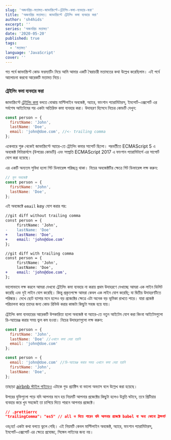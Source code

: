 ```yaml
---
slug: 'অজনপ্রিয়-মতামত-জাভাস্ক্রিপ্টে-ট্রেইলিং-কমা-ব্যবহার-করা'
title: 'অজনপ্রিয় মতামত: জাভাস্ক্রিপ্টে ট্রেইলিং কমা ব্যবহার করা'
author: 'sh4hids'
excerpt: ''
series: 'অজনপ্রিয় মতামত'
date: '2020-05-20'
published: true
tags:
  - 'মতামত'
language: 'JavaScript'
cover: ''
---
```


গত পর্বে জাভাস্ক্রিপ্ট কোড ফরম্যাটিং নিয়ে আমি আমার একটি স্বৈরাচারী মতামতের কথা উল্লেখ করেছিলাম। এই পর্বে আলোচনা করবো আরেকটি মতামত নিয়ে।

### ট্রেইলিং কমা ব্যবহার করা

জাভাস্ক্রিপ্টে [ট্রেইলিং কমা](https://developer.mozilla.org/en-US/docs/Web/JavaScript/Reference/Trailing_commas) বলতে বোঝায় মাল্টিলাইন অবজেক্ট, অ্যারে, ফাংশান প্যারামিটারস্‌, ইমপোর্ট-এক্সপোর্ট এর সর্বশেষ আইটেমের পর একটা অতিরিক্ত কমা ব্যবহার করা। উদাহরণ হিসেবে নিচের কোডটি দেখুন:

```javascript
const person = {
  firstName: 'John',
  lastName: 'Doe',
  email: 'john@doe.com', //<- trailing comma
};
```

একেবারে শুরু থেকেই জাভাস্ক্রিপ্টে অ্যারে-তে ট্রেইলিং কমার সাপোর্ট ছিলো। পরবর্তীতে ECMAScript 5 এ অবজেক্ট লিটারার্লসে (উপরের কোডটি) এবং সম্প্রতি ECMAScript 2017 এ ফাংশান প্যারামিটার্সে এর সাপোর্ট যোগ করা হয়েছে।

এর একটি অন্যতম সুবিধা হলো গিট ডিফারেন্স পরিচ্ছন্ন থাকা। নিচের অবজেক্টটির ক্ষেত্রে গিট ডিফারেন্স লক্ষ করুন:

```javascript
// মূল অবজেক্ট
const person = {
  firstName: 'John',
  lastName: 'Doe',
};
```

এই অবজেক্টে `email` key যোগ করার পর:

```diff
//git diff without trailing comma
const person = {
     firstName: 'John',
-    lastName: 'Doe'
+    lastName: 'Doe',
+    email: 'john@doe.com'
};

//git diff with trailing comma
const person = {
     firstName: 'John',
     lastName: 'Doe',
+    email: 'john@doe.com',
};
```

ভালোভাবে লক্ষ করলে আমরা দেখবো ট্রেইলিং কমা ব্যবহার না করায় প্রথম উদাহরণে দেখাচ্ছে আমরা এক লাইন ডিলিট করেছি এবং দুই লাইন যোগ করেছি। কিন্তু প্রকৃতপক্ষে আমরা কেবল এক লাইন যোগ করেছি; যা দ্বিতীয় উদাহরণটিতে পরিষ্কার। দেখে ছোট ব্যাপার মনে হলেও বড় প্রজেক্টের ক্ষেত্রে এটা অনেক বড় ভূমিকা রাখতে পারে। যারা প্রজেক্ট পরিচালনা করে তাদের জন্য কোড রিভিউ করার কাজটা কিছুটা সহজ হয়ে যায়।

ট্রেইলিং কমা ব্যবহারের আরেকটি উপকারিতা হলো অবজেক্ট বা অ্যারে-তে নতুন আইটেম যোগ করা কিংবা আইটেমগুলো রি-অ্যারেঞ্জ করার সময় ভুল কম হওয়া। নিচের উদাহরণগুলো লক্ষ করুন:

```javascript
const person = {
  firstName: 'John',
  lastName: 'Doe' //এখানে কমা দেয়া হয়নি
  email: 'john@doe.com'
};
```

```javascript
const person = {
  email: 'john@doe.com' //রি-অ্যারেঞ্জ করার সময় এখানে কমা দেয়া হয়নি
  firstName: 'John',
  lastName: 'Doe',
};
```

তাছাড়া [airbnb স্টাইল গাইডেও](https://github.com/airbnb/javascript#commas--dangling) এটাকে গুড প্র্যাক্টিস বা ভালো অভ্যাস বলে উল্লেখ করা হয়েছে।

উপরের যুক্তিগুলো পড়ে যদি আপনার মনে হয় নিয়মটি আপনার প্রজেক্টের কিছুটা হলেও উন্নতি ঘটাবে, তবে প্রিটিয়ার ব্যবহার করে খুব সহজেই তা চাপিয়ে দিতে পারনে আপনার প্রজেক্টে।

```json
// .prettierrc
"trailingComma": "es5" // all ও দিতে পারেন যদি আপনার প্রজেক্টে babel বা অন্য কোনো ট্রান্সপাইলার থাকে
```

ওহ্‌হো! একটা কথা বলতে ভুলে গেছি। এই নিয়মটি কেবল মাল্টিলাইন অবজেক্ট, অ্যারে, ফাংশান প্যারামিটারস্‌, ইমপোর্ট-এক্সপোর্ট এর ক্ষেত্রে প্রযোজ্য, সিঙ্গেল লাইনের জন্য নয়।
